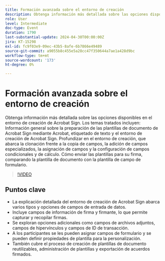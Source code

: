 ```yaml
---
title: Formación avanzada sobre el entorno de creación
description: Obtenga información más detallada sobre las opciones disponibles en el entorno de creación de Acrobat Sign.
role: User
level: Intermediate
doc-type: Event
duration: 1790
last-substantial-update: 2024-04-30T00:00:00Z
jira: KT-15298
exl-id: fc9f03e9-09ec-43b5-8afe-6b7866e49489
source-git-commit: a9055b8c455e5a28cc47f350644a7ae1a428d9bc
workflow-type: tm+mt
source-wordcount: '173'
ht-degree: 0%

---
```


# Formación avanzada sobre el entorno de creación

Obtenga información más detallada sobre las opciones disponibles en el entorno de creación de Acrobat Sign. Los temas tratados incluyen: Información general sobre la preparación de las plantillas de documento de Acrobat Sign mediante Acrobat, etiquetado de texto y el entorno de creación de Acrobat Sign. Profundizar en el entorno de creación, que abarca la clonación frente a la copia de campos, la adición de campos especializados, la asignación de campos y la configuración de campos condicionales y de cálculo. Cómo enviar las plantillas para su firma, comparando la plantilla de documento con la plantilla de campo de formulario.

>[!VIDEO](https://video.tv.adobe.com/v/3455900/?learn=on&captions=spa)

## Puntos clave

* La explicación detallada del entorno de creación de Acrobat Sign abarca varios tipos y opciones de campos de entrada de datos.
* Incluye campos de información de firma y firmante, lo que permite capturar y recopilar firmas.
* Se exploran opciones adicionales como campos de archivos adjuntos, campos de hipervínculos y campos de ID de transacción.
* A los participantes se les pueden asignar campos de formulario y se pueden definir propiedades de plantilla para la personalización.
* También cubre el proceso de creación de plantillas de documento reutilizables, administración de plantillas y exportación de acuerdos firmados.
